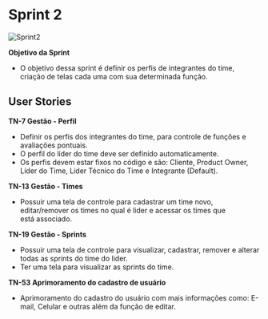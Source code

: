 # Sprint 2

![Sprint2](https://user-images.githubusercontent.com/111552950/199854520-99209e55-7751-4b9e-bd5e-52f0e5884d5c.png)

**Objetivo da Sprint**
- O objetivo dessa sprint é definir os perfis de integrantes do time, criação de telas cada uma com sua determinada função.

## User Stories

**TN-7 Gestão - Perfil**
- Definir os perfis dos integrantes do time, para controle de funções e avaliações pontuais. 
- O perfil do líder do time deve ser definido automaticamente.
- Os perfis devem estar fixos no código e são: Cliente, Product Owner, Líder do Time, Líder Técnico do Time e Integrante (Default).

**TN-13 Gestão - Times**
- Possuir uma tela de controle para cadastrar um time novo, editar/remover os times no qual é lider e acessar os times que está associado.

**TN-19 Gestão - Sprints**
- Possuir uma tela de controle para visualizar, cadastrar, remover e alterar todas as sprints do time do lider.
- Ter uma tela para visualizar as sprints do time.

**TN-53 Aprimoramento do cadastro de usuário**
- Aprimoramento do cadastro do usuário com mais informações como: E-mail, Celular e outras além da função de editar. 

